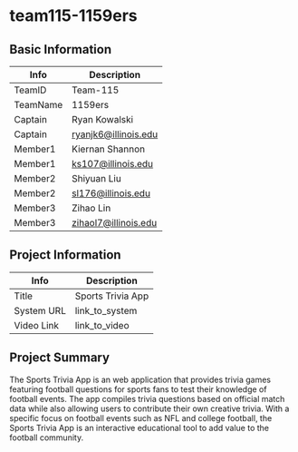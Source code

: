 # team115-1159ers

## Basic Information

| Info     | Description          |
| -------- | -------------------- |
| TeamID   | Team-115             |
| TeamName | 1159ers              |
| Captain  | Ryan Kowalski        |
| Captain  | ryanjk6@illinois.edu |
| Member1  | Kiernan Shannon      |
| Member1  | ks107@illinois.edu   |
| Member2  | Shiyuan Liu          |
| Member2  | sl176@illinois.edu   |
| Member3  | Zihao Lin            |
| Member3  | zihaol7@illinois.edu |

## Project Information

| Info       | Description       |
| ---------- | ----------------- |
| Title      | Sports Trivia App |
| System URL | link_to_system    |
| Video Link | link_to_video     |

## Project Summary

The Sports Trivia App is an web application that provides trivia games featuring football questions for sports fans to test their knowledge of football events. The app compiles trivia questions based on official match data while also allowing users to contribute their own creative trivia. With a specific focus on football events such as NFL and college football, the Sports Trivia App is an interactive educational tool to add value to the football community.
